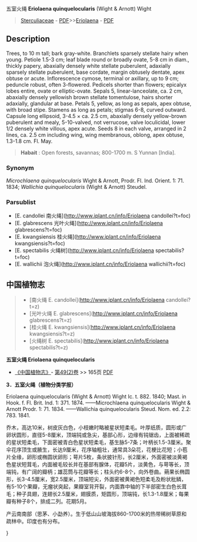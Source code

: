 五室火绳 **Eriolaena quinquelocularis** (Wight & Arnott) Wight

> [Sterculiaceae](http://www.iplant.cn/info/Sterculiaceae?t=foc) - [PDF](http://www.iplant.cn/foc/pdf/Sterculiaceae.pdf)>>[Eriolaena](http://www.iplant.cn/info/Eriolaena?t=foc) - [PDF](http://www.iplant.cn/foc/pdf/Eriolaena.pdf)

## Description

Trees, to 10 m tall; bark gray-white. Branchlets sparsely stellate hairy when young. Petiole 1.5-3 cm; leaf blade round or broadly ovate, 5-8 cm in diam., thickly papery, abaxially densely white stellate puberulent, adaxially sparsely stellate puberulent, base cordate, margin obtusely dentate, apex obtuse or acute. Inflorescence cymose, terminal or axillary, up to 9 cm; peduncle robust, often 3-flowered. Pedicels shorter than flowers; epicalyx lobes entire, ovate or elliptic-ovate. Sepals 5, linear-lanceolate, ca. 2 cm, abaxially densely yellowish brown stellate tomentulose, hairs shorter adaxially, glandular at base. Petals 5, yellow, as long as sepals, apex obtuse, with broad stipe. Stamens as long as petals; stigmas 6-8, curved outward. Capsule long ellipsoid, 3-4.5 × ca. 2.5 cm, abaxially densely yellow-brown puberulent and mealy, 5-10-valved, not verrucose, valve loculicidal, lower 1/2 densely white villous, apex acute. Seeds 8 in each valve, arranged in 2 lines, ca. 2.5 cm including wing, wing membranous, oblong, apex obtuse, 1.3-1.8 cm. Fl. May.


> **Habait** : 
> Open forests, savannas; 800-1700 m. S Yunnan [India].

### Synonym
*Microchlaena quinquelocularis* Wight & Arnott, Prodr. Fl. Ind. Orient. 1: 71. 1834; *Wallichia quinquelocularis* (Wight & Arnott) Steudel.

### Parsublist

* [E.  candollei  南火绳](http://www.iplant.cn/info/Eriolaena candollei?t=foc)
* [E.  glabrescens  光叶火绳](http://www.iplant.cn/info/Eriolaena glabrescens?t=foc)
* [E.  kwangsiensis  桂火绳](http://www.iplant.cn/info/Eriolaena kwangsiensis?t=foc)
* [E.  spectabilis  火绳树](http://www.iplant.cn/info/Eriolaena spectabilis?t=foc)
* [E.  wallichii  泡火绳](http://www.iplant.cn/info/Eriolaena wallichii?t=foc)


## 中国植物志

> * [南火绳  E.  candollei](http://www.iplant.cn/info/Eriolaena candollei?t=z)
> * [光叶火绳  E.  glabrescens](http://www.iplant.cn/info/Eriolaena glabrescens?t=z)
> * [桂火绳  E.  kwangsiensis](http://www.iplant.cn/info/Eriolaena kwangsiensis?t=z)
> * [火绳树  E.  spectabilis](http://www.iplant.cn/info/Eriolaena spectabilis?t=z)


**五室火绳 Eriolaena quinquelocularis**

* [《中国植物志》](http://www.iplant.cn/frps)- [第49(2)卷](http://www.iplant.cn/frps/vol/49(2)) >> 165页 [PDF](http://www.iplant.cn/frps/pdf/49(2)/165.PDF)


**3．五室火绳（植物分类学报）**

Eriolaena quinquelocularis (Wight & Arnott) Wight Ic. t. 882. 1840; Mast. in Hook. f. Fl. Brit. Ind. 1: 371. 1874. ——Microchlaena quinquelocularis Wight & Arnott Prodr. 1: 71. 1834. ——Wallichia quinquelocularis Steud. Nom. ed. 2.2: 783. 1841.

乔木，高达10米，树皮灰白色，小枝嫩时略被星状短柔毛。叶厚纸质，圆形或广卵状圆形，直径5-8厘米，顶端钝或急尖，基部心形，边缘有钝锯齿，上面被稀疏的星状短柔毛，下面密被青白色星状短柔毛，基生脉5-7条；叶柄长1.5-3厘米。聚伞花序顶生或腋生，长达9厘米，花序轴粗壮，通常具3朵花，花梗比花短；小苞片全缘，卵形或椭圆状卵形；萼片5枚，条状披针形，长2厘米，外面密被淡黄褐色星状短茸毛，内面被毛较长并在基部有腺体，花瓣5片，淡黄色，与萼等长，顶端钝，有广阔的瓣柄；雄蕊筒与花瓣等长；柱头约6-8个，向外卷曲。蒴果长椭圆形，长3-4.5厘米，宽2.5厘米，顶端短尖，外面密被黄褐色短柔毛及粉状秕鳞，有5-10个果瓣，无瘤状突起，果瓣室背开裂，内面靠中轴的下半部密生白色长茸毛；种子具翅，连翅长2.5厘米，翅膜质，矩圆形，顶端钝，长1.3-1.8厘米；每果瓣有种子8个，排成二列。花期5月。

产云南南部（思茅、小勐养）。生于低山山坡海拔860-1700米的热带稀树草原和疏林中。印度也有分布。

}